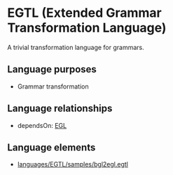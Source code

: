 # EGTL (Extended Grammar Transformation Language)
A trivial transformation language for grammars.
## Language purposes
* Grammar transformation

## Language relationships
* dependsOn: [EGL](egl.html)

## Language elements
* [languages/EGTL/samples/bgl2egl.egtl](https://github.com/softlang/yas/blob/master/languages/EGTL/samples/bgl2egl.egtl)
